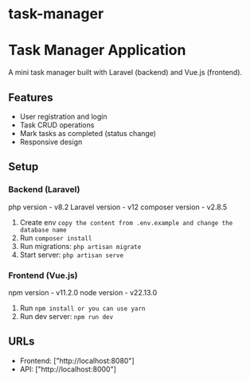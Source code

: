 
# task-manager
# Task Manager Application

A mini task manager built with Laravel (backend) and Vue.js (frontend).

## Features

- User registration and login
- Task CRUD operations
- Mark tasks as completed (status change)
- Responsive design

## Setup

### Backend (Laravel)
php version - v8.2
Laravel version - v12
composer version - v2.8.5

1. Create env `copy the content from .env.example and change the database name`
2. Run `composer install`
3. Run migrations: `php artisan migrate`
4. Start server: `php artisan serve`

### Frontend (Vue.js)
npm version - v11.2.0
node version - v22.13.0
1. Run `npm install or you can use yarn`
2. Run dev server: `npm run dev`

##  URLs
- Frontend: ["http://localhost:8080"]
- API: ["http://localhost:8000"]
